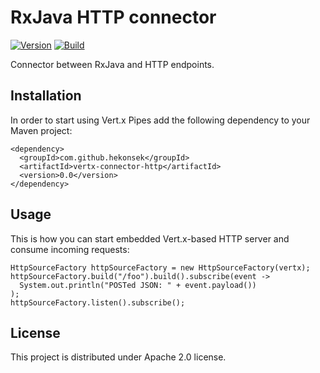 # RxJava HTTP connector

[![Version](https://img.shields.io/badge/RxJava%20Connector%20HTTP-0.0-blue.svg)](https://github.com/hekonsek/rxjava-connector-http/releases)
[![Build](https://api.travis-ci.org/hekonsek/rxjava-connector-http.svg)](https://travis-ci.org/hekonsek/rxjava-connector-http)

Connector between RxJava and HTTP endpoints.

## Installation

In order to start using Vert.x Pipes add the following dependency to your Maven project:

    <dependency>
      <groupId>com.github.hekonsek</groupId>
      <artifactId>vertx-connector-http</artifactId>
      <version>0.0</version>
    </dependency>

## Usage

This is how you can start embedded Vert.x-based HTTP server and consume incoming requests:

```
HttpSourceFactory httpSourceFactory = new HttpSourceFactory(vertx);
httpSourceFactory.build("/foo").build().subscribe(event ->
  System.out.println("POSTed JSON: " + event.payload())
);
httpSourceFactory.listen().subscribe();
```

## License

This project is distributed under Apache 2.0 license.